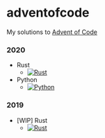 # adventofcode

My solutions to [Advent of Code](https://adventofcode.com/)

### 2020

- Rust
  - [![Rust](https://github.com/sugyan/adventofcode/workflows/rust_2020/badge.svg)](https://github.com/sugyan/adventofcode/actions?query=workflow%3ARust+2020)
- Python
  - [![Python](https://github.com/sugyan/adventofcode/workflows/Python/badge.svg)](https://github.com/sugyan/adventofcode/actions?query=workflow%3APython)

### 2019

- [WIP] Rust
  - [![Rust](https://github.com/sugyan/adventofcode/workflows/rust_2019/badge.svg)](https://github.com/sugyan/adventofcode/actions?query=workflow%3ARust+2019)
